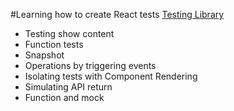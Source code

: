 #Learning how to create React tests
[Testing Library](https://testing-library.com/docs/)

* Testing show content
* Function tests
* Snapshot
* Operations by triggering events
* Isolating tests with Component Rendering
* Simulating API return
* Function and mock
